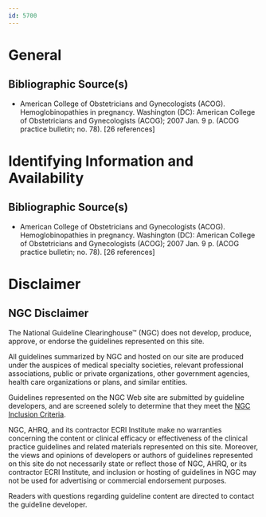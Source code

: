 ```yaml
---
id: 5700
---
```


# General

## Bibliographic Source(s)

- American College of Obstetricians and Gynecologists (ACOG). Hemoglobinopathies in pregnancy. Washington (DC): American College of Obstetricians and Gynecologists (ACOG); 2007 Jan. 9 p. (ACOG practice bulletin; no. 78). [26 references]

# Identifying Information and Availability

## Bibliographic Source(s)

- American College of Obstetricians and Gynecologists (ACOG). Hemoglobinopathies in pregnancy. Washington (DC): American College of Obstetricians and Gynecologists (ACOG); 2007 Jan. 9 p. (ACOG practice bulletin; no. 78). [26 references]

# Disclaimer

## NGC Disclaimer

The National Guideline Clearinghouse™ (NGC) does not develop, produce, approve, or endorse the guidelines represented on this site.

All guidelines summarized by NGC and hosted on our site are produced under the auspices of medical specialty societies, relevant professional associations, public or private organizations, other government agencies, health care organizations or plans, and similar entities.

Guidelines represented on the NGC Web site are submitted by guideline developers, and are screened solely to determine that they meet the [NGC Inclusion Criteria](/help-and-about/summaries/inclusion-criteria).

NGC, AHRQ, and its contractor ECRI Institute make no warranties concerning the content or clinical efficacy or effectiveness of the clinical practice guidelines and related materials represented on this site. Moreover, the views and opinions of developers or authors of guidelines represented on this site do not necessarily state or reflect those of NGC, AHRQ, or its contractor ECRI Institute, and inclusion or hosting of guidelines in NGC may not be used for advertising or commercial endorsement purposes.

Readers with questions regarding guideline content are directed to contact the guideline developer.

